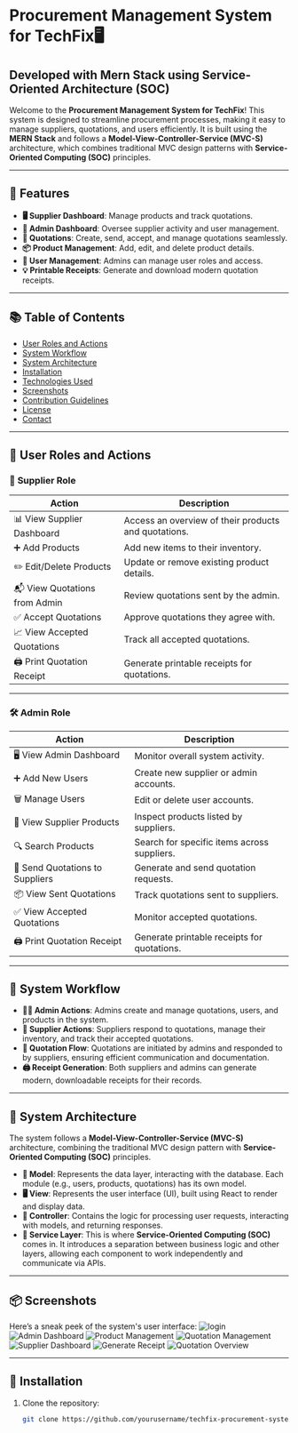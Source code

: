 # Procurement Management System for TechFix🖥️
## Developed with Mern Stack using Service-Oriented Architecture (SOC)

Welcome to the **Procurement Management System for TechFix**! This system is designed to streamline procurement processes, making it easy to manage suppliers, quotations, and users efficiently. It is built using the **MERN Stack** and follows a **Model-View-Controller-Service (MVC-S)** architecture, which combines traditional MVC design patterns with **Service-Oriented Computing (SOC)** principles.

---

## 🚀 Features

- **🖥️ Supplier Dashboard**: Manage products and track quotations.
- **🔧 Admin Dashboard**: Oversee supplier activity and user management.
- **📝 Quotations**: Create, send, accept, and manage quotations seamlessly.
- **📦 Product Management**: Add, edit, and delete product details.
- **👤 User Management**: Admins can manage user roles and access.
- **💡 Printable Receipts**: Generate and download modern quotation receipts.

---

## 📚 Table of Contents

- [User Roles and Actions](#user-roles-and-actions)
- [System Workflow](#system-workflow)
- [System Architecture](#system-architecture)
- [Installation](#installation)
- [Technologies Used](#technologies-used)
- [Screenshots](#screenshots)
- [Contribution Guidelines](#contribution-guidelines)
- [License](#license)
- [Contact](#contact)

---

## 👥 User Roles and Actions

### 🛒 **Supplier Role**
| **Action**                      | **Description**                                    |
|----------------------------------|----------------------------------------------------|
| 📊 View Supplier Dashboard       | Access an overview of their products and quotations. |
| ➕ Add Products                   | Add new items to their inventory.                  |
| ✏️ Edit/Delete Products          | Update or remove existing product details.         |
| 📬 View Quotations from Admin    | Review quotations sent by the admin.               |
| ✅ Accept Quotations              | Approve quotations they agree with.                |
| 📈 View Accepted Quotations      | Track all accepted quotations.                     |
| 🖨️ Print Quotation Receipt       | Generate printable receipts for quotations.        |

---

### 🛠️ **Admin Role**
| **Action**                      | **Description**                                    |
|----------------------------------|----------------------------------------------------|
| 🖥️ View Admin Dashboard         | Monitor overall system activity.                   |
| ➕ Add New Users                 | Create new supplier or admin accounts.             |
| 🗑️ Manage Users                 | Edit or delete user accounts.                     |
| 🛒 View Supplier Products        | Inspect products listed by suppliers.              |
| 🔍 Search Products               | Search for specific items across suppliers.        |
| 📧 Send Quotations to Suppliers  | Generate and send quotation requests.              |
| 📦 View Sent Quotations          | Track quotations sent to suppliers.                |
| ✅ View Accepted Quotations      | Monitor accepted quotations.                       |
| 🖨️ Print Quotation Receipt      | Generate printable receipts for quotations.        |

---

## 🧩 System Workflow

- **👨‍💼 Admin Actions**: Admins create and manage quotations, users, and products in the system.
- **🛒 Supplier Actions**: Suppliers respond to quotations, manage their inventory, and track their accepted quotations.
- **📑 Quotation Flow**: Quotations are initiated by admins and responded to by suppliers, ensuring efficient communication and documentation.
- **🖨️ Receipt Generation**: Both suppliers and admins can generate modern, downloadable receipts for their records.

---

## 🧩 System Architecture

The system follows a **Model-View-Controller-Service (MVC-S)** architecture, combining the traditional MVC design pattern with **Service-Oriented Computing (SOC)** principles.

- **📂 Model**: Represents the data layer, interacting with the database. Each module (e.g., users, products, quotations) has its own model.
- **🖥️ View**: Represents the user interface (UI), built using React to render and display data.
- **🧠 Controller**: Contains the logic for processing user requests, interacting with models, and returning responses.
- **🔗 Service Layer**: This is where **Service-Oriented Computing (SOC)** comes in. It introduces a separation between business logic and other layers, allowing each component to work independently and communicate via APIs.

---

## 📦 Screenshots

Here’s a sneak peek of the system's user interface:
![login](https://github.com/user-attachments/assets/5594df93-dc2e-4c11-a64a-1446c84f7140)
![Admin Dashboard](https://github.com/user-attachments/assets/d98db182-8aea-497b-8592-7c7cf906bc30)
![Product Management](https://github.com/user-attachments/assets/b679a608-d5b6-4913-8b39-c209d6e2992a)
![Quotation Management](https://github.com/user-attachments/assets/ca65cbc4-1122-4d0f-9a86-37ba535161e1)
![Supplier Dashboard](https://github.com/user-attachments/assets/743ed180-f63c-4b1b-9736-e6ed9291a7f1)
![Generate Receipt](https://github.com/user-attachments/assets/a40bc5ce-d729-46fd-9611-d6eae46bbbcb)
![Quotation Overview](https://github.com/user-attachments/assets/85e8a507-1590-4e6a-816f-b4a07d85d62e)

---

## 🚧 Installation

1. Clone the repository:
   ```bash
   git clone https://github.com/yourusername/techfix-procurement-system.git
